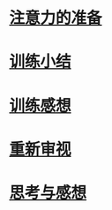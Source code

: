 # [注意力的准备](注意力的准备.md)




# [训练小结](训练小结.md)



# [训练感想](训练感想.md)


# [重新审视](重新审视.md)


# [思考与感想](思考与感想.md)
